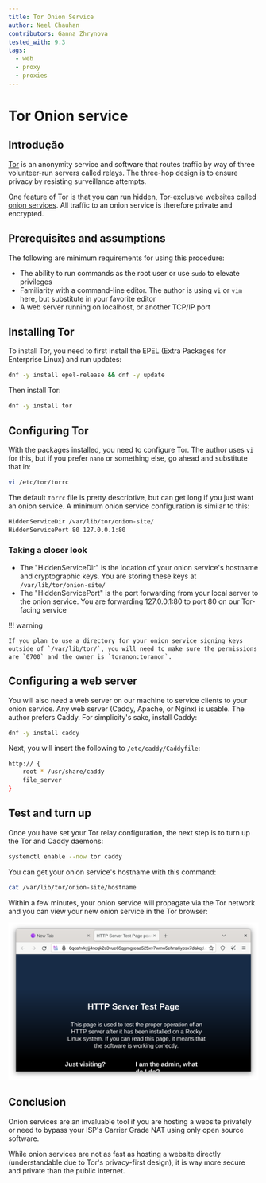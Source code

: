 ```yaml
---
title: Tor Onion Service
author: Neel Chauhan
contributors: Ganna Zhrynova
tested_with: 9.3
tags:
  - web
  - proxy
  - proxies
---
```


# Tor Onion service

## Introdução

[Tor](https://www.torproject.org/) is an anonymity service and software that routes traffic by way of three volunteer-run servers called relays. The three-hop design is to ensure privacy by resisting surveillance attempts.

One feature of Tor is that you can run hidden, Tor-exclusive websites called [onion services](https://community.torproject.org/onion-services/). All traffic to an onion service is therefore private and encrypted.

## Prerequisites and assumptions

The following are minimum requirements for using this procedure:

- The ability to run commands as the root user or use `sudo` to elevate privileges
- Familiarity with a command-line editor. The author is using `vi` or `vim` here, but substitute in your favorite editor
- A web server running on localhost, or another TCP/IP port

## Installing Tor

To install Tor, you need to first install the EPEL (Extra Packages for Enterprise Linux) and run updates:

```bash
dnf -y install epel-release && dnf -y update
```

Then install Tor:

```bash
dnf -y install tor
```

## Configuring Tor

With the packages installed, you need to configure Tor. The author uses `vi` for this, but if you prefer `nano` or something else, go ahead and substitute that in:

```bash
vi /etc/tor/torrc
```

The default `torrc` file is pretty descriptive, but can get long if you just want an onion service. A minimum onion service configuration is similar to this:

```bash
HiddenServiceDir /var/lib/tor/onion-site/
HiddenServicePort 80 127.0.0.1:80
```

### Taking a closer look

- The "HiddenServiceDir" is the location of your onion service's hostname and cryptographic keys. You are storing these keys at `/var/lib/tor/onion-site/`
- The "HiddenServicePort" is the port forwarding from your local server to the onion service. You are forwarding 127.0.0.1:80 to port 80 on our Tor-facing service

!!! warning

    If you plan to use a directory for your onion service signing keys outside of `/var/lib/tor/`, you will need to make sure the permissions are `0700` and the owner is `toranon:toranon`.

## Configuring a web server

You will also need a web server on our machine to service clients to your onion service. Any web server (Caddy, Apache, or Nginx) is usable. The author prefers Caddy. For simplicity's sake, install Caddy:

```bash
dnf -y install caddy
```

Next, you will insert the following to `/etc/caddy/Caddyfile`:

```bash
http:// {
    root * /usr/share/caddy
    file_server
}
```

## Test and turn up

Once you have set your Tor relay configuration, the next step is to turn up the Tor and Caddy daemons:

```bash
systemctl enable --now tor caddy
```

You can get your onion service's hostname with this command:

```bash
cat /var/lib/tor/onion-site/hostname
```

Within a few minutes, your onion service will propagate via the Tor network and you can view your new onion service in the Tor browser:

![Tor Browser showing our Onion Service](../images/onion_service.png)

## Conclusion

Onion services are an invaluable tool if you are hosting a website privately or need to bypass your ISP's Carrier Grade NAT using only open source software.

While onion services are not as fast as hosting a website directly (understandable due to Tor's privacy-first design), it is way more secure and private than the public internet.
